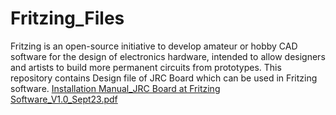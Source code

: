 # Fritzing_Files
Fritzing is an open-source initiative to develop amateur or hobby CAD software for the design of electronics hardware, intended to allow designers and artists to build more permanent circuits from prototypes. This repository contains Design file of JRC Board which can be used in Fritzing software.
[Installation Manual_JRC Board at Fritzing Software_V1.0_Sept23.pdf](https://github.com/JRCBoard/JRC-Board-Fritzing_Files/files/12716698/Installation.Manual_JRC.Board.at.Fritzing.Software_V1.0_Sept23.pdf)
